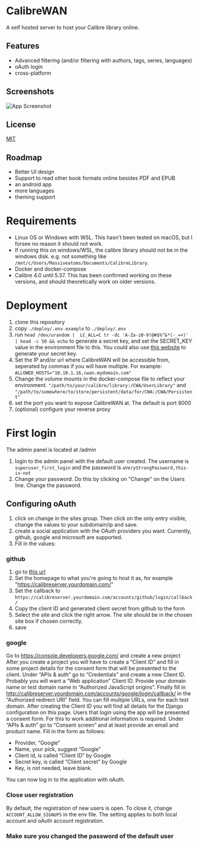 

# CalibreWAN
A self hosted server to host your Calibre library online.

## Features

- Advanced filtering (and/or filtering with authors, tags, series, languages)
- oAuth login
- cross-platform



## Screenshots

![App Screenshot](https://via.placeholder.com/468x300?text=App+Screenshot+Here)



## License

[MIT](https://choosealicense.com/licenses/mit/)


## Roadmap

- Better UI design
- Support to read other book formats online besides PDF and EPUB
- an android app
- more languages
- theming support





# Requirements
* Linux OS or Windows with WSL. This hasn't been tested on macOS, but I forsee no reason it should not work. 
* If running this on windows/WSL, the calibre library should not be in the windows disk.  e.g. not something like `/mnt/c/Users/Massiveatoms/Documents/CalibreLibrary`.
* Docker and docker-compose
* Calibre 4.0 until 5.37. This has been confirmed working on these versions, and should theoretically work on older versions.

# Deployment

1. clone this repository
2. copy `./deploy/.env.example` to `./deploy/.env`
3. run `head /dev/urandom |  LC_ALL=C tr -dc 'A-Za-z0-9!@#$%^&*(-_=+)' | head -c 50 && echo` to generate a secret key, and set the SECRET_KEY value in the environment file to this. You could also use [this website](https://djecrety.ir/) to generate your secret key.
4. Set the IP and/or url where CalibreWAN will be accessible from, seperated by commas if you will have multiple. For example: `ALLOWED_HOSTS="10.10.1.16,cwan.mydomain.com"`
5. Change the  volume mounts in the docker-compose file to reflect your environment. `"/path/to/your/calibre/library:/CWA/UserLibrary"` and `"/path/to/somewhere/to/store/persistent/data/for/CWA:/CWA/Persistent"`
6. set the port you want to expose CalibreWAN at. The default is port 8000
7. (optional) configure your reverse proxy

# First login
The admin panel is located at /admin
1. login to the admin panel with the default user created. The username is `superuser_first_login` and the password is `aVeryStrongPassword,this-is-not`
2. Change your password. Do this by clicking on "Change" on the Users line. Change the password.

## Configuring oAuth
1. click on change in the sites group. Then click on the only entry visible, change the values to your subdomain/ip and save.
2. create a social application with the OAuth providers you want. Currently, github, google and microsoft are supported. 
3. Fill in the values:
### github
1. go to [this url](https://github.com/settings/applications/new)
2. Set the homepage to what you're going to host it as, for example "https://calibreserver.yourdomain.com/"  
3. Set the callback to `https://calibreserver.yourdomain.com/accounts/github/login/callback/`
4. Copy the client ID and generated client secret from github to the form
5. Select the site and click the right arrow. The site should be in the chosen site box if chosen correctly.
5. save

### google
Go to https://console.developers.google.com/ and create a new project
After you create a project you will have to create a “Client ID” and fill in some project details for the consent form that will be presented to the client.
Under “APIs & auth” go to “Credentials” and create a new Client ID. Probably you will want a “Web application” Client ID. Provide your domain name or test domain name in “Authorized JavaScript origins”. Finally fill in http://calibreserver.yourdomain.com/accounts/google/login/callback/ in the “Authorized redirect URI” field. You can fill multiple URLs, one for each test domain. After creating the Client ID you will find all details for the Django configuration on this page.
Users that login using the app will be presented a consent form. For this to work additional information is required. Under “APIs & auth” go to “Consent screen” and at least provide an email and product name.
Fill in the form as follows:
* Provider, “Google”
* Name, your pick, suggest “Google”
* Client id, is called “Client ID” by Google
* Secret key, is called “Client secret” by Google
* Key, is not needed, leave blank.


You can now log in to the application with oAuth. 

### Close user registration
By default, the registration of new users is open. To close it, change `ACCOUNT_ALLOW_SIGNUPS` in the env file. The setting applies to both local account and oAuth account registration.

### Make sure you changed the password of the default user



